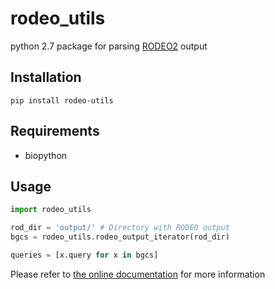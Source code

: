 # rodeo_utils
python 2.7 package for parsing [RODEO2](https://github.com/the-mitchell-lab/rodeo2) output
## Installation
`pip install rodeo-utils`
## Requirements
* biopython
## Usage
```python
import rodeo_utils

rod_dir = 'output/' # Directory with RODEO output
bgcs = rodeo_utils.rodeo_output_iterator(rod_dir)

queries = [x.query for x in bgcs]
```
Please refer to [the online documentation](https://rodeo-utils.readthedocs.io) for more information
